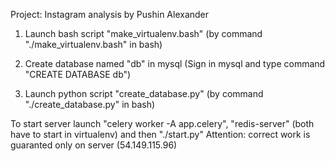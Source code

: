 Project: Instagram analysis by Pushin Alexander



1) Launch bash script "make_virtualenv.bash" (by command "./make_virtualenv.bash" in bash)

2) Create database named "db" in mysql (Sign in mysql and type command "CREATE DATABASE db")

3) Launch python script "create_database.py" (by command "./create_database.py" in bash)


To start server launch "celery worker -A app.celery", "redis-server" (both have to start in virtualenv) and then "./start.py"
Attention: correct work is guaranted only on server (54.149.115.96)

